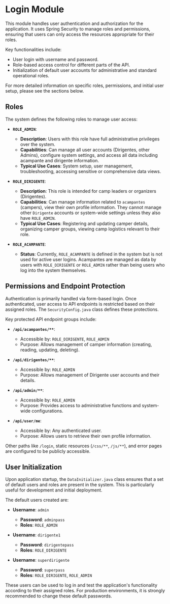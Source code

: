 # Login Module

This module handles user authentication and authorization for the application. It uses Spring Security to manage roles and permissions, ensuring that users can only access the resources appropriate for their roles.

Key functionalities include:
- User login with username and password.
- Role-based access control for different parts of the API.
- Initialization of default user accounts for administrative and standard operational roles.

For more detailed information on specific roles, permissions, and initial user setup, please see the sections below.

## Roles

The system defines the following roles to manage user access:

*   **`ROLE_ADMIN`**:
    *   **Description**: Users with this role have full administrative privileges over the system.
    *   **Capabilities**: Can manage all user accounts (Dirigentes, other Admins), configure system settings, and access all data including acampante and dirigente information.
    *   **Typical Use Cases**: System setup, user management, troubleshooting, accessing sensitive or comprehensive data views.

*   **`ROLE_DIRIGENTE`**:
    *   **Description**: This role is intended for camp leaders or organizers (Dirigentes).
    *   **Capabilities**: Can manage information related to `acampantes` (campers), view their own profile information. They cannot manage other `Dirigente` accounts or system-wide settings unless they also have `ROLE_ADMIN`.
    *   **Typical Use Cases**: Registering and updating camper details, organizing camper groups, viewing camp logistics relevant to their role.

*   **`ROLE_ACAMPANTE`**:
    *   **Status**: Currently, `ROLE_ACAMPANTE` is defined in the system but is not used for active user logins. Acampantes are managed as data by users with `ROLE_DIRIGENTE` or `ROLE_ADMIN` rather than being users who log into the system themselves.

## Permissions and Endpoint Protection

Authentication is primarily handled via form-based login. Once authenticated, user access to API endpoints is restricted based on their assigned roles. The `SecurityConfig.java` class defines these protections.

Key protected API endpoint groups include:

*   **`/api/acampantes/**`**:
    *   Accessible by: `ROLE_DIRIGENTE`, `ROLE_ADMIN`
    *   Purpose: Allows management of camper information (creating, reading, updating, deleting).

*   **`/api/dirigentes/**`**:
    *   Accessible by: `ROLE_ADMIN`
    *   Purpose: Allows management of Dirigente user accounts and their details.

*   **`/api/admin/**`**:
    *   Accessible by: `ROLE_ADMIN`
    *   Purpose: Provides access to administrative functions and system-wide configurations.

*   **`/api/user/me`**:
    *   Accessible by: Any authenticated user.
    *   Purpose: Allows users to retrieve their own profile information.

Other paths like `/login`, static resources (`/css/**`, `/js/**`), and error pages are configured to be publicly accessible.

## User Initialization

Upon application startup, the `DataInitializer.java` class ensures that a set of default users and roles are present in the system. This is particularly useful for development and initial deployment.

The default users created are:

*   **Username**: `admin`
    *   **Password**: `adminpass`
    *   **Roles**: `ROLE_ADMIN`

*   **Username**: `dirigente1`
    *   **Password**: `dirigentepass`
    *   **Roles**: `ROLE_DIRIGENTE`

*   **Username**: `superdirigente`
    *   **Password**: `superpass`
    *   **Roles**: `ROLE_DIRIGENTE`, `ROLE_ADMIN`

These users can be used to log in and test the application's functionality according to their assigned roles. For production environments, it is strongly recommended to change these default passwords.
